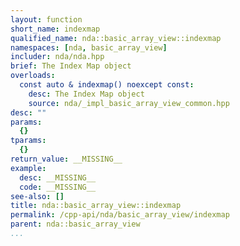 ```yaml
---
layout: function
short_name: indexmap
qualified_name: nda::basic_array_view::indexmap
namespaces: [nda, basic_array_view]
includer: nda/nda.hpp
brief: The Index Map object
overloads:
  const auto & indexmap() noexcept const:
    desc: The Index Map object
    source: nda/_impl_basic_array_view_common.hpp
desc: ""
params:
  {}
tparams:
  {}
return_value: __MISSING__
example:
  desc: __MISSING__
  code: __MISSING__
see-also: []
title: nda::basic_array_view::indexmap
permalink: /cpp-api/nda/basic_array_view/indexmap
parent: nda::basic_array_view
...
```


